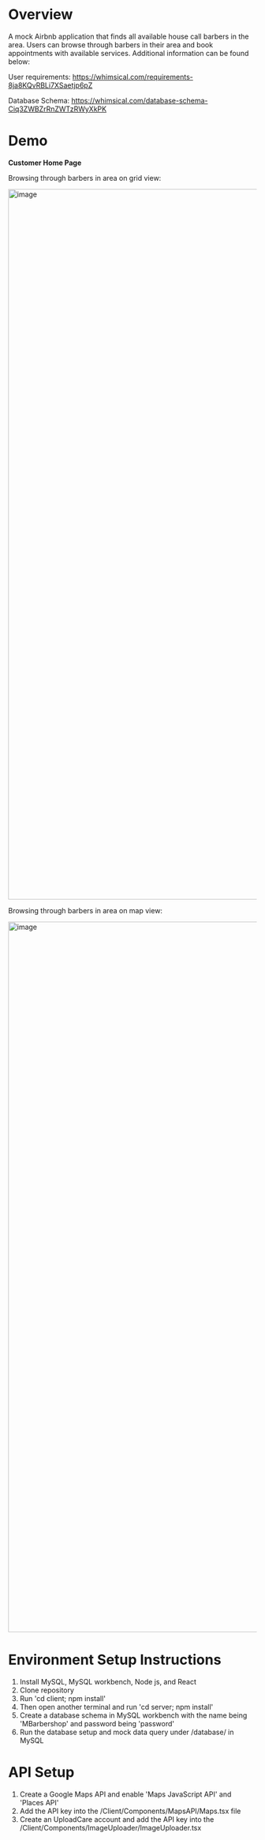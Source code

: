 # Overview

A mock Airbnb application that finds all available house call barbers in the area. Users can browse through barbers in their area and book appointments with available services. Additional information can be found below:

User requirements: https://whimsical.com/requirements-8ja8KQvRBLi7XSaetjp6pZ

Database Schema: https://whimsical.com/database-schema-Ciq3ZWBZrRnZWTzRWyXkPK

# Demo

<b> Customer Home Page </b>

Browsing through barbers in area on grid view:

<img width="1440" alt="image" src="https://user-images.githubusercontent.com/94875583/192130163-f60bdf80-2bc1-417c-bcac-a95e17971343.png">

Browsing through barbers in area on map view:

<img width="1440" alt="image" src="https://user-images.githubusercontent.com/94875583/192130204-a6c17994-5fcd-45b7-bc5f-a26e4e805ac4.png">


# Environment Setup Instructions

1) Install MySQL, MySQL workbench, Node js, and React
2) Clone repository
3) Run 'cd client; npm install'
4) Then open another terminal and run 'cd server; npm install'
5) Create a database schema in MySQL workbench with the name being 'MBarbershop' and password being 'password'
6) Run the database setup and mock data query under /database/ in MySQL

# API Setup
1) Create a Google Maps API and enable 'Maps JavaScript API' and 'Places API'
2) Add the API key into the /Client/Components/MapsAPI/Maps.tsx file
3) Create an UploadCare account and add the API key into the /Client/Components/ImageUploader/ImageUploader.tsx

